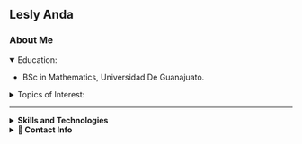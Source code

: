 ## Lesly Anda

### About Me

<details open> <summary> Education:</summary>

- BSc in Mathematics, Universidad De Guanajuato.
  
</details>

<!--<details >  <summary>💼 Professional Experience:</summary>

- Professor Assistant at 
- Data Analyst at Transmilenio S.A.
</details>
-->

<details >  <summary> Topics of Interest:</summary>

- Machine Learning techniques and applications.
- Image Processing Applications.
 
</details>

---

<!-- Tech Stack -->  
<details>
  <summary><b> Skills and Technologies</b></summary>
    <p align="center">

| **Category** | **Technologies** |
| - | - |
**Programming Languages** | ![Python](https://img.shields.io/badge/Python-3776AB?style=for-the-badge&logo=python&logoColor=white) ![C++](https://img.shields.io/badge/c++-%2300599C.svg?style=for-the-badge&logo=c%2B%2B&logoColor=white)  ![R](https://img.shields.io/badge/r-%23276DC3.svg?style=for-the-badge&logo=r&logoColor=white)
**Data Science & ML** | ![NumPy](https://img.shields.io/badge/NumPy-F08080?style=for-the-badge&logo=numpy&logoColor=white) ![Pandas](https://img.shields.io/badge/Pandas-CD5C5C?style=for-the-badge&logo=pandas&logoColor=white) ![Scikit-learn](https://img.shields.io/badge/Scikit--learn-FA8072?style=for-the-badge&logo=scikit-learn&logoColor=white) 
**Visualization Tools** | ![Tableau](https://img.shields.io/badge/Tableau-e99154?style=for-the-badge&logo=Tableau&logoColor=white)
**Other Tools** | ![LaTeX](https://img.shields.io/badge/latex-%23545454.svg?style=for-the-badge&logo=latex&logoColor=white) ![Github](https://img.shields.io/badge/Github-%23F7931E.svg?style=for-the-badge&logo=github&logoColor=white&color=black) ![Git](https://img.shields.io/badge/git-%239e9e9e.svg?style=for-the-badge&logo=git&logoColor=white) 
<!--**Frameworks** | ![NumPy](https://img.shields.io/badge/numpy-%23013243.svg?style=for-the-badge&logo=numpy&logoColor=white) ![Pandas](https://img.shields.io/badge/pandas-%23150458.svg?style=for-the-badge&logo=pandas&logoColor=white) ![SciPy](https://img.shields.io/badge/SciPy-%230C55A5.svg?style=for-the-badge&logo=scipy&logoColor=%white) 
**ML & AI** | ![scikit-learn](https://img.shields.io/badge/scikit--learn-%23F7931E.svg?style=for-the-badge&logo=scikit-learn&logoColor=white) ![TensorFlow](https://img.shields.io/badge/TensorFlow-%23FF6F00.svg?style=for-the-badge&logo=TensorFlow&logoColor=white)
**Visualization Tools** | ![Tableau](https://img.shields.io/badge/Tableau-E97627?style=for-the-badge&logo=Tableau&logoColor=white) ![Plotly](https://img.shields.io/badge/Plotly-%233F4F75.svg?style=for-the-badge&logo=plotly&logoColor=white)
**Operating Systems** | ![Windows](https://img.shields.io/badge/Windows-0078D6?style=for-the-badge&logo=windows&logoColor=white) ![Linux](https://img.shields.io/badge/Linux-FCC624?style=for-the-badge&logo=linux&logoColor=black) -->
  </p>
</details>

<!-- Contact -->
<details>
  <summary><b>💬 Contact Info</b></summary>

  <p align="center">
<a href="https://www.linkedin.com/in/ndaless07/"><img src="https://img.shields.io/badge/linkedin-%230077B5.svg?style=for-the-badge&logo=linkedin&logoColor=white" /></a>
  <a href="https://www.instagram.com/_ndaless/"><img src="https://img.shields.io/badge/Instagram-%23E4405F.svg?style=for-the-badge&logo=Instagram&logoColor=white" /></a>
</p>
  
</details>

<!-- 
  <a href="https://www.youtube.com/channel/UCk8OV8eN6lbwoJDCdKc42ew"><img src="https://img.shields.io/badge/YouTube-%23FF0000.svg?style=for-the-badge&logo=YouTube&logoColor=white" /></a>
Contact -->


